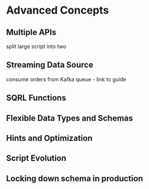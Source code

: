 
# Advanced Concepts

## Multiple APIs

split large script into two

## Streaming Data Source

consume orders from Kafka queue - link to guide

## SQRL Functions

## Flexible Data Types and Schemas

## Hints and Optimization

## Script Evolution

## Locking down schema in production